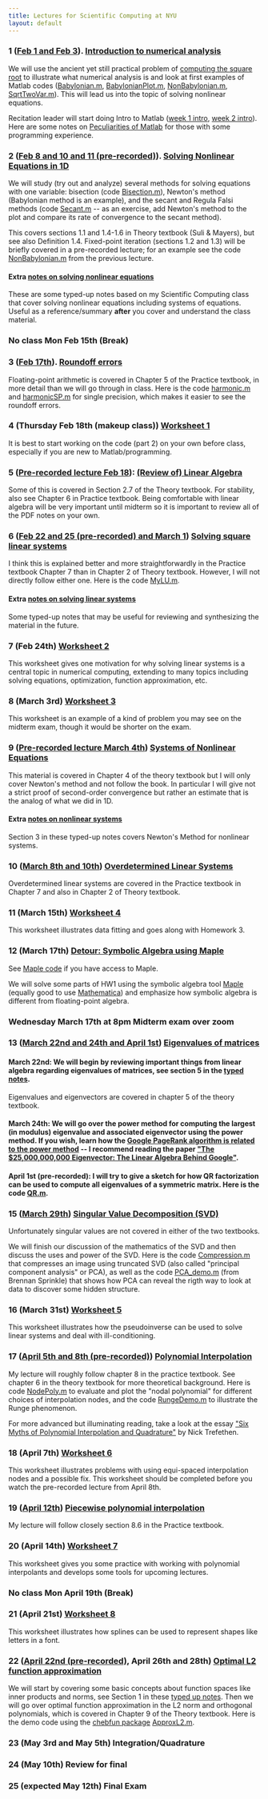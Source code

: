 ```yaml
---
title: Lectures for Scientific Computing at NYU
layout: default
---
```


### 1 ([Feb 1 and Feb 3](Lectures/Introduction2021.pdf)). [Introduction to numerical analysis](Lectures/Introduction.pdf)

We will use the ancient yet still practical problem of [computing the square root](https://en.wikipedia.org/wiki/Methods_of_computing_square_roots#Babylonian_method) to illustrate what numerical analysis is and look at first examples of Matlab codes ([Babylonian.m](Matlab/Nonlinear/Babylonian.m),  [BabylonianPlot.m](Matlab/Nonlinear/BabylonianPlot.m), [NonBabylonian.m](Matlab/Nonlinear/NonBabylonian.m), [SqrtTwoVar.m](Matlab/Nonlinear/SqrtTwoVar.m)). This will lead us into the topic of solving nonlinear equations.

Recitation leader will start doing Intro to Matlab ([week 1 intro](Matlab/matlab_tutorial_demo_week1.m), [week 2 intro](Matlab/matlab_tutorial_demo_week2.m)). Here are some notes on [Peculiarities of Matlab](Lectures/Matlab.pdf) for those with some programming experience.

### 2 ([Feb 8 and 10 and 11 (pre-recorded)](Lectures/Nonlinear1D2021.pdf)). [Solving Nonlinear Equations in 1D](Lectures/NonlinearEqs.pdf)

We will study (try out and analyze) several methods for solving equations with one variable: bisection (code [Bisection.m](Matlab/Nonlinear/Bisection.m)), Newton's method (Babylonian method is an example), and the secant and Regula Falsi methods (code [Secant.m](Matlab/Nonlinear/Secant.m) -- as an exercise, add Newton's method to the plot and compare its rate of convergence to the secant method).

This covers sections 1.1 and 1.4-1.6 in Theory textbook (Suli & Mayers), but see also Definition 1.4. Fixed-point iteration (sections 1.2 and 1.3) will be briefly covered in a pre-recorded lecture; for an example see the code [NonBabylonian.m](Matlab/Nonlinear/NonBabylonian.m) from the previous lecture.

#### Extra [notes on solving nonlinear equations](Lectures/Nonlinear1D.pdf)

These are some typed-up notes based on my Scientific Computing class that cover solving nonlinear equations including systems of equations. Useful as a reference/summary **after** you cover and understand the class material.

### No class Mon Feb 15th (Break)

### 3 ([Feb 17th](Lectures/FloatingPoint2021.pdf)). [Roundoff errors](Lectures/FloatingPoint.pdf)

Floating-point arithmetic is covered in Chapter 5 of the Practice textbook, in more detail than we will go through in class. Here is the code [harmonic.m](Matlab/harmonic.m) and [harmonicSP.m](Matlab/harmonicSP.m) for single precision, which makes it easier to see the roundoff errors.

### 4 (Thursday Feb 18th (makeup class)) [Worksheet 1](Worksheets/worksheet1.pdf)

It is best to start working on the code (part 2) on your own before class, especially if you are new to Matlab/programming.

### 5 ([Pre-recorded lecture Feb 18](Lectures/LinearAlgebra2021.pdf)): [(Review of) Linear Algebra](Lectures/LinearAlgebra.pdf)

Some of this is covered in Section 2.7 of the Theory textbook. For stability, also see Chapter 6 in Practice textbook. Being comfortable with linear algebra will be very important until midterm so it is important to review all of the PDF notes on your own.

### 6 ([Feb 22 and 25 (pre-recorded) and March 1](Lectures/LinearSystems2021.pdf)) [Solving **square** linear systems](Lectures/SquareSystems.pdf)

I think this is explained better and more straightforwardly in the Practice textbook Chapter 7 than in Chapter 2 of Theory textbook. However, I will not directly follow either one. Here is the code [MyLU.m](Matlab/MyLU.m).

#### Extra [notes on solving linear systems](Lectures/LinearSystems.pdf)

Some typed-up notes that may be useful for reviewing and synthesizing the material in the future.

### 7 (Feb 24th) [Worksheet 2](Worksheets/worksheet2.pdf)

This worksheet gives one motivation for why solving linear systems is a central topic in numerical computing, extending to many topics including solving equations, optimization, function approximation, etc.

### 8 (March 3rd) [Worksheet 3](Worksheets/worksheet3.pdf)

This worksheet is an example of a kind of problem you may see on the midterm exam, though it would be shorter on the exam.

### 9 ([Pre-recorded lecture March 4th](Lectures/NonlinearSystems2021.pdf)) [Systems of Nonlinear Equations](Lectures/NewtonHigherD.pdf)

This material is covered in Chapter 4 of the theory textbook but I will only cover Newton's method and not follow the book. In particular I will give not a strict proof of second-order convergence but rather an estimate that is the analog of what we did in 1D.

#### Extra [notes on nonlinear systems](Lectures/Nonlinear1D.pdf)

Section 3 in these typed-up notes covers Newton's Method for nonlinear systems.

### 10 ([March 8th and 10th](Lectures/LeastSquares2021.pdf)) [Overdetermined Linear Systems](Lectures/LeastSquares.pdf)

Overdetermined linear systems are covered in the Practice textbook in Chapter 7 and also in Chapter 2 of Theory textbook.

### 11 (March 15th) [Worksheet 4](Worksheets/worksheet4.pdf)

This worksheet illustrates data fitting and goes along with Homework 3.

### 12 (March 17th) [Detour: Symbolic Algebra using Maple](Lectures/MapleHW1.pdf) 

See [Maple code](Lectures/MapleHW1.mw) if you have access to Maple.

We will solve some parts of HW1 using the symbolic algebra tool [Maple](https://www.maplesoft.com/products/Maple/students/) (equally good to use [Mathematica](https://www.nyu.edu/life/information-technology/getting-started/software/mathematica.html)) and emphasize how symbolic algebra is different from floating-point algebra.

### Wednesday **March 17th at 8pm** Midterm exam over zoom

### 13 ([March 22nd and 24th and April 1st](Lectures/Eigenvalues2021.pdf)) [Eigenvalues of matrices](Lectures/EigenSingularValues.pdf)

#### March 22nd: We will begin by reviewing important things from linear algebra regarding eigenvalues of matrices, see section 5 in the [typed notes](Lectures/LinearAlgebra.pdf).

Eigenvalues and eigenvectors are covered in chapter 5 of the theory textbook.

#### March 24th: We will go over the power method for computing the largest (in modulus) eigenvalue and associated eigenvector using the power method. If you wish, learn how the [Google PageRank algorithm is related to the power method](https://en.wikipedia.org/wiki/PageRank#Power_method) -- I recommend reading the paper ["The $25,000,000,000 Eigenvector: The Linear Algebra Behind Google"](https://www.rose-hulman.edu/~bryan/googleFinalVersionFixed.pdf).

#### April 1st (pre-recorded): I will try to give a sketch for how QR factorization can be used to compute all eigenvalues of a symmetric matrix. Here is the code [QR.m](Matlab/QR.m).

### 15 ([March 29th](Lectures/SingularValues2021.pdf)) [Singular Value Decomposition (SVD)](Lectures/EigenSingularValues.pdf)

Unfortunately singular values are not covered in either of the two textbooks.

We will finish our discussion of the mathematics of the SVD and then discuss the uses and power of the SVD. Here is the code [Compression.m](Matlab/Compression.m) that compresses an image using truncated SVD (also called "principal component analysis" or PCA), as well as the code [PCA_demo.m](Matlab/PCA_demo.m) (from Brennan Sprinkle) that shows how PCA can reveal the rigth way to look at data to discover some hidden structure.

### 16 (March 31st) [Worksheet 5](Worksheets/worksheet5.pdf)

This worksheet illustrates how the pseudoinverse can be used to solve linear systems and deal with ill-conditioning.

### 17 ([April 5th and 8th (pre-recorded)](Lectures/PolynomialInterp2021.pdf)) [Polynomial Interpolation](Lectures/PolynomialInterpolation.pdf)

My lecture will roughly follow chapter 8 in the practice textbook. See chapter 6 in the theory textbook for more theoretical background. Here is code [NodePoly.m](Matlab/NodePoly.m) to evaluate and plot the "nodal polynomial" for different choices of interpolation nodes, and the code [RungeDemo.m](Matlab/RungeDemo.m) to illustrate the Runge phenomenon.

For more advanced but illuminating reading, take a look at the essay ["Six Myths of Polynomial Interpolation and Quadrature"](https://people.maths.ox.ac.uk/trefethen/mythspaper.pdf) by Nick Trefethen.

### 18 (April 7th) [Worksheet 6](Worksheets/worksheet6.pdf)

This worksheet illustrates problems with using equi-spaced interpolation nodes and a possible fix. This worksheet should be completed before you watch the pre-recorded lecture from April 8th.

### 19 ([April 12th](Lectures/PiecewisePoly2021.pdf)) [Piecewise polynomial interpolation](Lectures/PiecewiseInterpolation.pdf)

My lecture will follow closely section 8.6 in the Practice textbook.

### 20 (April 14th) [Worksheet 7](Worksheets/worksheet7.pdf)

This worksheet gives you some practice with working with polynomial interpolants and develops some tools for upcoming lectures.

### No class Mon April 19th (Break)

### 21 (April 21st) [Worksheet 8](Worksheets/worksheet8.pdf)

This worksheet illustrates how splines can be used to represent shapes like letters in a font.

### 22 ([April 22nd (pre-recorded)](Lectures/FunctionalNorms2021.pdf), April 26th and 28th) [Optimal L2 function approximation](Lectures/PolynomialApproximation.pdf)

We will start by covering some basic concepts about function spaces like inner products and norms, see Section 1 in these [typed up notes](Lectures/FunctionApprox.pdf). Then we will go over optimal function approximation in the L2 norm and orthogonal polynomials, which is covered in Chapter 9 of the Theory textbook. Here is the demo code using the [chebfun package](https://www.chebfun.org/download/) [ApproxL2.m](Matlab/ApproxL2.m).

### 23 (May 3rd and May 5th) Integration/Quadrature

### 24 (May 10th) Review for final

### 25 (expected May 12th) Final Exam
